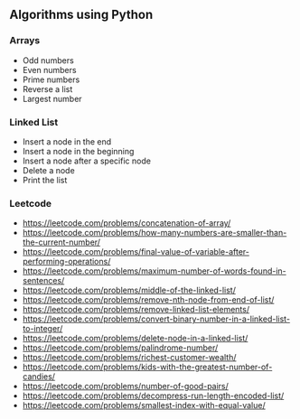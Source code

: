 ## Algorithms using Python

### Arrays

- Odd numbers
- Even numbers
- Prime numbers
- Reverse a list
- Largest number

### Linked List

- Insert a node in the end
- Insert a node in the beginning
- Insert a node after a specific node
- Delete a node
- Print the list

### Leetcode

- https://leetcode.com/problems/concatenation-of-array/
- https://leetcode.com/problems/how-many-numbers-are-smaller-than-the-current-number/
- https://leetcode.com/problems/final-value-of-variable-after-performing-operations/
- https://leetcode.com/problems/maximum-number-of-words-found-in-sentences/
- https://leetcode.com/problems/middle-of-the-linked-list/
- https://leetcode.com/problems/remove-nth-node-from-end-of-list/
- https://leetcode.com/problems/remove-linked-list-elements/
- https://leetcode.com/problems/convert-binary-number-in-a-linked-list-to-integer/
- https://leetcode.com/problems/delete-node-in-a-linked-list/
- https://leetcode.com/problems/palindrome-number/
- https://leetcode.com/problems/richest-customer-wealth/
- https://leetcode.com/problems/kids-with-the-greatest-number-of-candies/
- https://leetcode.com/problems/number-of-good-pairs/
- https://leetcode.com/problems/decompress-run-length-encoded-list/
- https://leetcode.com/problems/smallest-index-with-equal-value/